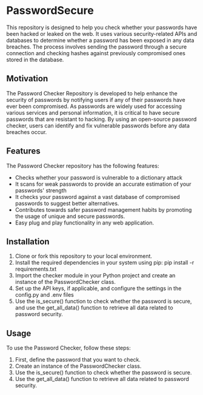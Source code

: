 # PasswordSecure

This repository is designed to help you check whether your passwords have been hacked or leaked on the web. It uses various security-related APIs and databases to determine whether a password has been exposed in any data breaches. The process involves sending the password through a secure connection and checking hashes against previously compromised ones stored in the database.

## Motivation

The Password Checker Repository is developed to help enhance the security of passwords by notifying users if any of their passwords have ever been compromised. As passwords are widely used for accessing various services and personal information, it is critical to have secure passwords that are resistant to hacking. By using an open-source password checker, users can identify and fix vulnerable passwords before any data breaches occur.

## Features

The Password Checker repository has the following features:

- Checks whether your password is vulnerable to a dictionary attack
- It scans for weak passwords to provide an accurate estimation of your passwords' strength
- It checks your password against a vast database of compromised passwords to suggest better alternatives.
- Contributes towards safer password management habits by promoting the usage of unique and secure passwords.
- Easy plug and play functionality in any web application.

## Installation

1. Clone or fork this repository to your local environment.
2. Install the required dependencies in your system using pip: pip install -r requirements.txt
3. Import the checker module in your Python project and create an instance of the PasswordChecker class.
4. Set up the API keys, if applicable, and configure the settings in the config.py and .env files
5. Use the is_secure() function to check whether the password is secure, and use the get_all_data() function to retrieve all data related to password security.

## Usage

To use the Password Checker, follow these steps:

1. First, define the password that you want to check.
2. Create an instance of the PasswordChecker class.
3. Use the is_secure() function to check whether the password is secure.
4. Use the get_all_data() function to retrieve all data related to password security.
